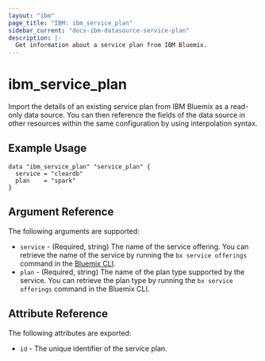 ```yaml
---
layout: "ibm"
page_title: "IBM: ibm_service_plan"
sidebar_current: "docs-ibm-datasource-service-plan"
description: |-
  Get information about a service plan from IBM Bluemix.
---
```


# ibm\_service_plan

Import the details of an existing service plan from IBM Bluemix as a read-only data source. You can then reference the fields of the data source in other resources within the same configuration by using interpolation syntax.

## Example Usage

```hcl
data "ibm_service_plan" "service_plan" {
  service = "cleardb"
  plan    = "spark"
}
```

## Argument Reference

The following arguments are supported:

* `service` - (Required, string) The name of the service offering. You can retrieve the name of the service by running the `bx service offerings` command in the [Bluemix CLI](https://console.ng.bluemix.net/docs/cli/reference/bluemix_cli/index.html#getting-started).
* `plan` - (Required, string) The name of the plan type supported by the service. You can retrieve the plan type by running the `bx service offerings` command in the Bluemix CLI.

## Attribute Reference

The following attributes are exported:

* `id` - The unique identifier of the service plan.  
